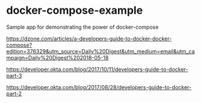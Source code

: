 # docker-compose-example
Sample app for demonstrating the power of docker-compose


https://dzone.com/articles/a-developers-guide-to-docker-docker-compose?edition=376329&utm_source=Daily%20Digest&utm_medium=email&utm_campaign=Daily%20Digest%202018-05-18


https://developer.okta.com/blog/2017/10/11/developers-guide-to-docker-part-3

https://developer.okta.com/blog/2017/08/28/developers-guide-to-docker-part-2

